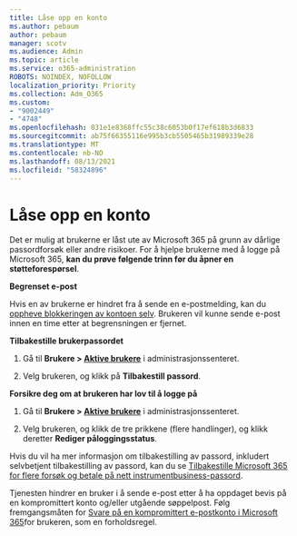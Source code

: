 ```yaml
---
title: Låse opp en konto
ms.author: pebaum
author: pebaum
manager: scotv
ms.audience: Admin
ms.topic: article
ms.service: o365-administration
ROBOTS: NOINDEX, NOFOLLOW
localization_priority: Priority
ms.collection: Adm_O365
ms.custom:
- "9002449"
- "4748"
ms.openlocfilehash: 031e1e8368ffc55c38c6053b0f17ef618b3d6833
ms.sourcegitcommit: ab75f66355116e995b3cb5505465b31989339e28
ms.translationtype: MT
ms.contentlocale: nb-NO
ms.lasthandoff: 08/13/2021
ms.locfileid: "58324896"
---
```

# <a name="unlocking-an-account"></a>Låse opp en konto

Det er mulig at brukerne er låst ute av Microsoft 365 på grunn av dårlige passordforsøk eller andre risikoer. For å hjelpe brukerne med å logge på Microsoft 365, **kan du prøve følgende trinn før du åpner en støtteforespørsel**. 

**Begrenset e-post**

Hvis en av brukerne er hindret fra å sende en e-postmelding, kan du  [oppheve blokkeringen av kontoen selv](https://docs.microsoft.com/microsoft-365/security/office-365-security/removing-user-from-restricted-users-portal-after-spam). Brukeren vil kunne sende e-post innen en time etter at begrensningen er fjernet.

**Tilbakestille brukerpassordet**

1. Gå til **Brukere > [Aktive brukere](https://admin.microsoft.com/Adminportal/Home?source=applauncher#/users)** i administrasjonssenteret.

2. Velg brukeren, og klikk på **Tilbakestill passord**.

**Forsikre deg om at brukeren har lov til å logge på**

1. Gå til **Brukere > [Aktive brukere](https://admin.microsoft.com/Adminportal/Home?source=applauncher#/users)** i administrasjonssenteret.

2. Velg brukeren, og klikk de tre prikkene (flere handlinger), og klikk deretter **Rediger påloggingsstatus**.

Hvis du vil ha mer informasjon om tilbakestilling av passord, inkludert selvbetjent tilbakestilling av passord, kan du se [Tilbakestille Microsoft 365 for flere forsøk og betale på nett instrumentbusiness-passord](https://docs.microsoft.com/microsoft-365/admin/add-users/reset-passwords).

Tjenesten hindrer en bruker i å sende e-post etter å ha oppdaget bevis på en kompromittert konto og/eller utgående søppelpost. Følg fremgangsmåten for [Svare på en kompromittert e-postkonto i Microsoft 365](https://docs.microsoft.com/microsoft-365/security/office-365-security/responding-to-a-compromised-email-account)for brukeren, som en forholdsregel.
